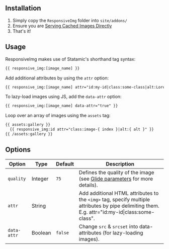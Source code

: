 ## Installation

1. Simply copy the `ResponsiveImg` folder into `site/addons/`
2. Ensure you are [Serving Cached Images Directly](https://docs.statamic.com/tags/glide#serving-cached-images)
3. That's it!

## Usage

ResponsiveImg makes use of Statamic's shorthand tag syntax:

```html
{{ responsive_img:[image_name] }}
```

Add additional attributes by using the `attr` option:

```html
{{ responsive_img:[image_name] attr="id:my-id|class:some-class|alt:Lorem Ipsum" }}
```

To lazy-load images using JS, add the `data-attr` option:

```html
{{ responsive_img:[image_name] data-attr="true" }}
```

Loop over an array of images using the `assets` tag:

```html
{{ assets:gallery }}
  {{ responsive_img:id attr="class:image-{ index }|alt:{ alt }" }}
{{ /assets:gallery }}
```

## Options

| Option | Type | Default | Description |
|--------|------|---------|-------------|
| `quality` | Integer | `75` | Defines the quality of the image (see [Glide parameters](https://docs.statamic.com/tags/glide#parameters) for more details). |
| `attr` | String | | Add additional HTML attributes to the `<img>` tag, specify multiple attributes by pipe delimiting them. E.g. attr="id:my-id\|class:some-class". |
| `data-attr` | Boolean | `false` | Change `src` & `srcset` into data-attributes (for lazy-loading images). |
